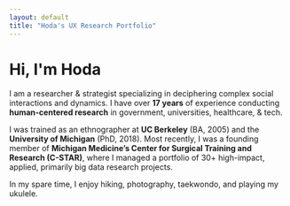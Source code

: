 ```yaml
---
layout: default
title: "Hoda's UX Research Portfolio"
---
```


# Hi, I'm Hoda 

I am a researcher & strategist specializing in deciphering complex social interactions and dynamics. I have over **17 years** of experience conducting **human-centered research** in government, universities, healthcare, & tech.

I was trained as an ethnographer at **UC Berkeley** (BA, 2005) and the **University of Michigan** (PhD, 2018). Most recently, I was a founding member of **Michigan Medicine’s Center for Surgical Training and Research (C-STAR)**, where I managed a portfolio of 30+ high-impact, applied, primarily big data research projects.

In my spare time, I enjoy hiking, photography, taekwondo, and playing my ukulele.
